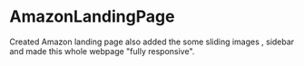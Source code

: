 # AmazonLandingPage
Created Amazon landing page also added the some sliding images , sidebar and made this whole webpage "fully responsive".
